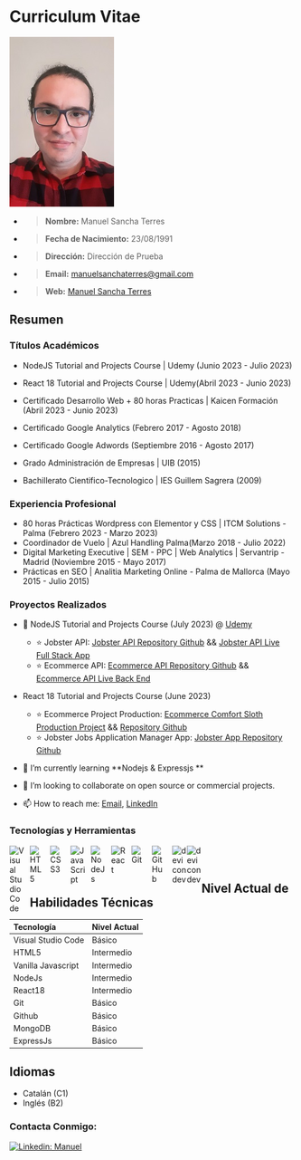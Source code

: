 # Curriculum Vitae

![This is my Profile Picture](src/images/20230219_151147_RECORTE_CV_2.jpg)

* > __Nombre:__ Manuel Sancha Terres
* > __Fecha de Nacimiento:__ 23/08/1991
* > __Dirección:__ Dirección de Prueba
* > __Email:__ manuelsanchaterres@gmail.com
* > __Web:__ [Manuel Sancha Terres](https://github.com/manuelsanchaterres)


## Resumen

### Títulos Académicos

* NodeJS Tutorial and Projects Course | Udemy (Junio 2023 - Julio 2023)
* React 18 Tutorial and Projects Course | Udemy(Abril 2023 - Junio 2023)
* Certificado Desarrollo Web  + 80 horas Practicas | Kaicen Formación (Abril 2023 - Junio 2023)
* Certificado Google Analytics (Febrero 2017 - Agosto 2018)
* Certificado Google Adwords (Septiembre 2016 - Agosto 2017)
* Grado Administración de Empresas | UIB (2015)

* Bachillerato Cientifico-Tecnologico | IES Guillem Sagrera (2009)

### Experiencia Profesional

* 80 horas Prácticas Wordpress con Elementor y CSS | ITCM Solutions - Palma (Febrero 2023 - Marzo 2023)
* Coordinador de Vuelo | Azul Handling Palma(Marzo 2018 - Julio 2022)
* Digital Marketing Executive | SEM - PPC | Web Analytics | Servantrip - Madrid (Noviembre 2015 - Mayo 2017)
* Prácticas en SEO | Analitia Marketing Online -  Palma de Mallorca (Mayo 2015 - Julio 2015)

### Proyectos Realizados

- 🔭 NodeJS Tutorial and Projects Course (July 2023) @ [Udemy](https://www.udemy.com/course/nodejs-tutorial-and-projects-course/)
  - ⭐ Jobster API: [Jobster API Repository Github](https://github.com/manuelsanchaterres/jobster_api_node_course)
  && [Jobster API Live Full Stack App](https://jobster-api-3m38.onrender.com/landing)
  - ⭐ Ecommerce API: [Ecommerce API Repository Github](https://github.com/manuelsanchaterres/ecommerce-api)
  && [Ecommerce API Live Back End ](https://ecommerce-api-nd2i.onrender.com/)


- React 18 Tutorial and Projects Course (June 2023)
  - ⭐ Ecommerce Project Production: [Ecommerce Comfort Sloth Production Project](https://comfy-store-ecommerce-mst736.netlify.app/) && [Repository Github](https://github.com/manuelsanchaterres/vite-comfy-store-john-smilga)
  - ⭐ Jobster Jobs Application Manager App: [Jobster App Repository Github](https://github.com/manuelsanchaterres/redux-toolkit-jobster-starter)

- 🌱 I’m currently learning **Nodejs & Expressjs **
- 👯 I’m looking to collaborate on open source or commercial projects.
<!-- - ⚡ Fun fact: I'm an elite-level CrossFit Competitor. -->
- 📫 How to reach me: [Email](mailto:manuelsanchaterres@gmail.com), [LinkedIn](https://www.linkedin.com/in/manuel-sancha-terres-developer-web-apps/)
<!-- - Take a better look at my profile and my current project porfolio here: [Website 🌐](https://cmr-personal-site.onrender.com/) -->


### Tecnologías y Herramientas

<img align="left" alt="Visual Studio Code" width="26px" src="https://cdn.jsdelivr.net/gh/devicons/devicon/icons/vscode/vscode-original.svg" style="padding-right:10px;" />
<img align="left" alt="HTML5" width="26px" src="https://cdn.jsdelivr.net/gh/devicons/devicon/icons/html5/html5-original.svg" style="padding-right:10px;" />
<img align="left" alt="CSS3" width="26px" src="https://cdn.jsdelivr.net/gh/devicons/devicon/icons/css3/css3-original.svg" style="padding-right:10px;" />
<img align="left" alt="JavaScript" width="26px" src="https://cdn.jsdelivr.net/gh/devicons/devicon/icons/javascript/javascript-original.svg" style="padding-right:10px;" />
<img align="left" alt="NodeJs" width="26px" src="https://cdn.jsdelivr.net/gh/devicons/devicon/icons/nodejs/nodejs-original.svg" style="padding-right:10px;" />
<img align="left" alt="React" width="26px" src="https://cdn.jsdelivr.net/gh/devicons/devicon/icons/react/react-original.svg" style="padding-right:10px;" />
<img align="left" alt="Git" width="26px" src="https://cdn.jsdelivr.net/gh/devicons/devicon/icons/git/git-original.svg" style="padding-right:10px;" />
<img align="left" alt="GitHub" width="26px" src="https://user-images.githubusercontent.com/3369400/139447912-e0f43f33-6d9f-45f8-be46-2df5bbc91289.png" style="padding-right:10px;" />
<img align="left" width="26px" alt="devicondev" src="https://cdn.jsdelivr.net/gh/devicons/devicon/icons/mongodb/mongodb-original-wordmark.svg" />
<img align="left" width="26px" alt="devicondev" src="https://icongr.am/devicon/express-original.svg?size=128&color=ffffff" />

<br />
<br />

## Nivel Actual de Habilidades Técnicas

| Tecnología  | Nivel Actual |
| :-----------|:-------------|
| Visual Studio Code | Básico |
| HTML5              | Intermedio |
| Vanilla Javascript | Intermedio |
| NodeJs             | Intermedio |
| React18            | Intermedio |
| Git                |Básico |
| Github             | Básico |
| MongoDB            | Básico |
| ExpressJs          | Básico |

## Idiomas

- Catalán (C1)
- Inglés (B2)





### Contacta Conmigo:

[![Linkedin: Manuel](https://img.shields.io/badge/-Manuel-blue?style=flat-square&logo=Linkedin&logoColor=white&link=https://www.linkedin.com/in/manuel-sancha-terres-developer-web-apps/)](https://www.linkedin.com/in/manuel-sancha-terres-developer-web-apps/)

